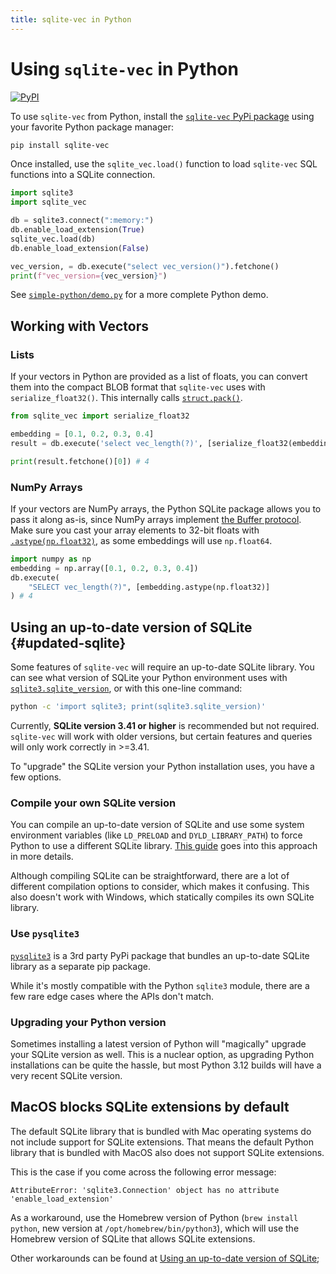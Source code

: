 ```yaml
---
title: sqlite-vec in Python
---
```


# Using `sqlite-vec` in Python

[![PyPI](https://img.shields.io/pypi/v/sqlite-vec.svg?color=blue&logo=python&logoColor=white)](https://pypi.org/project/sqlite-vec/)

To use `sqlite-vec` from Python, install the
[`sqlite-vec` PyPi package](https://pypi.org/project/sqlite-vec/) using your
favorite Python package manager:

```bash
pip install sqlite-vec
```

Once installed, use the `sqlite_vec.load()` function to load `sqlite-vec` SQL
functions into a SQLite connection.

```python
import sqlite3
import sqlite_vec

db = sqlite3.connect(":memory:")
db.enable_load_extension(True)
sqlite_vec.load(db)
db.enable_load_extension(False)

vec_version, = db.execute("select vec_version()").fetchone()
print(f"vec_version={vec_version}")
```

See
[`simple-python/demo.py`](https://github.com/asg017/sqlite-vec/blob/main/examples/simple-python/demo.py)
for a more complete Python demo.

## Working with Vectors

### Lists

If your vectors in Python are provided as a list of floats, you can
convert them into the compact BLOB format that `sqlite-vec` uses with
`serialize_float32()`. This internally calls [`struct.pack()`](https://docs.python.org/3/library/struct.html#struct.pack).

```python
from sqlite_vec import serialize_float32

embedding = [0.1, 0.2, 0.3, 0.4]
result = db.execute('select vec_length(?)', [serialize_float32(embedding)])

print(result.fetchone()[0]) # 4
```

### NumPy Arrays

If your vectors are NumPy arrays, the Python SQLite package allows you to
pass it along as-is, since NumPy arrays implement [the Buffer protocol](https://docs.python.org/3/c-api/buffer.html). Make sure you cast your array elements to 32-bit floats
with
[`.astype(np.float32)`](https://numpy.org/doc/stable/reference/generated/numpy.ndarray.astype.html),
as some embeddings will use `np.float64`.

```python
import numpy as np
embedding = np.array([0.1, 0.2, 0.3, 0.4])
db.execute(
    "SELECT vec_length(?)", [embedding.astype(np.float32)]
) # 4
```


## Using an up-to-date version of SQLite {#updated-sqlite}

Some features of `sqlite-vec` will require an up-to-date SQLite library. You can
see what version of SQLite your Python environment uses with
[`sqlite3.sqlite_version`](https://docs.python.org/3/library/sqlite3.html#sqlite3.sqlite_version),
or with this one-line command:

```bash
python -c 'import sqlite3; print(sqlite3.sqlite_version)'
```

Currently, **SQLite version 3.41 or higher** is recommended but not required.
`sqlite-vec` will work with older versions, but certain features and queries will
only work correctly in >=3.41.

To "upgrade" the SQLite version your Python installation uses, you have a few
options.

### Compile your own SQLite version

You can compile an up-to-date version of SQLite and use some system environment
variables (like `LD_PRELOAD` and `DYLD_LIBRARY_PATH`) to force Python to use a
different SQLite library.
[This guide](https://til.simonwillison.net/sqlite/sqlite-version-macos-python)
goes into this approach in more details.

Although compiling SQLite can be straightforward, there are a lot of different
compilation options to consider, which makes it confusing. This also doesn't
work with Windows, which statically compiles its own SQLite library.

### Use `pysqlite3`

[`pysqlite3`](https://github.com/coleifer/pysqlite3) is a 3rd party PyPi package
that bundles an up-to-date SQLite library as a separate pip package.

While it's mostly compatible with the Python `sqlite3` module, there are a few
rare edge cases where the APIs don't match.

### Upgrading your Python version

Sometimes installing a latest version of Python will "magically" upgrade your
SQLite version as well. This is a nuclear option, as upgrading Python
installations can be quite the hassle, but most Python 3.12 builds will have a
very recent SQLite version.


## MacOS blocks SQLite extensions by default

The default SQLite library that is bundled with Mac operating systems do not include support for SQLite extensions. That means the default Python library that is bundled with MacOS also does not support SQLite extensions.

This is the case if you come across the following error message:

```
AttributeError: 'sqlite3.Connection' object has no attribute 'enable_load_extension'
```

As a workaround, use the Homebrew version of Python (`brew install python`, new version at `/opt/homebrew/bin/python3`), which will use the Homebrew version of SQLite that allows SQLite extensions.

Other workarounds can be found at [Using an up-to-date version of SQLite](#updated-sqlite);
